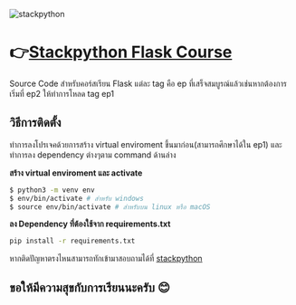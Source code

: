 ![stackpython](https://user-images.githubusercontent.com/32303293/115545601-3325a580-a2ce-11eb-80ee-8c3e5aaeba35.png)

# 👉[Stackpython Flask Course](https://stackpython.co/course/python-web-development-with-flask)

Source Code สำหรับคอร์สเรียน Flask แต่ละ tag คือ ep ที่เสร็จสมบูรณ์แล้วเช่นหากต้องการเริ่มที่ ep2 ให้ทำการโหลด tag ep1

## วิธีการติดตั้ง
ทำการลงโปรเจคด้วยการสร้าง virtual enviroment ขึ้นมาก่อน(สามารถศึกษาได้ใน ep1) และทำการลง dependency ต่างๆตาม command ด้านล่าง

**สร้าง virtual enviroment และ activate**
```bash
$ python3 -m venv env
$ env/bin/activate # สำหรับ windows
$ source env/bin/activate # สำหรับบน linux หรือ macOS
```

**ลง Dependency ที่ต้องใช้จาก requirements.txt**
```bash
pip install -r requirements.txt
```

หากติดปัญหาตรงไหนสามารถทักเข้ามาสอบถามได้ที่ [stackpython](https://www.facebook.com/stackpython)

ขอให้มีความสุขกับการเรียนนะครับ 😊
--------